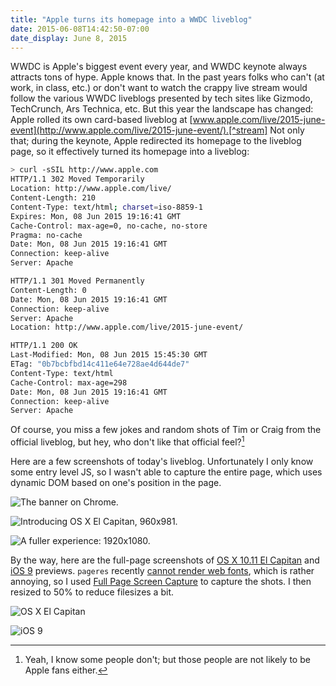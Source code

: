 ```yaml
---
title: "Apple turns its homepage into a WWDC liveblog"
date: 2015-06-08T14:42:50-07:00
date_display: June 8, 2015
---
```


WWDC is Apple's biggest event every year, and WWDC keynote always attracts tons of hype. Apple knows that. In the past years folks who can't (at work, in class, etc.) or don't want to watch the crappy live stream would follow the various WWDC liveblogs presented by tech sites like Gizmodo, TechCrunch, Ars Technica, etc. But this year the landscape has changed: Apple rolled its own card-based liveblog at [www.apple.com/live/2015-june-event](http://www.apple.com/live/2015-june-event/).[^stream] Not only that; during the keynote, Apple redirected its homepage to the liveblog page, so it effectively turned its homepage into a liveblog:

[^stream]: The crappy live stream is still there, but thankfully you wouldn't see it if you're on a browser other than Safari. Just look the screenshot of the banner.

```zsh
> curl -sSIL http://www.apple.com
HTTP/1.1 302 Moved Temporarily
Location: http://www.apple.com/live/
Content-Length: 210
Content-Type: text/html; charset=iso-8859-1
Expires: Mon, 08 Jun 2015 19:16:41 GMT
Cache-Control: max-age=0, no-cache, no-store
Pragma: no-cache
Date: Mon, 08 Jun 2015 19:16:41 GMT
Connection: keep-alive
Server: Apache

HTTP/1.1 301 Moved Permanently
Content-Length: 0
Date: Mon, 08 Jun 2015 19:16:41 GMT
Connection: keep-alive
Server: Apache
Location: http://www.apple.com/live/2015-june-event/

HTTP/1.1 200 OK
Last-Modified: Mon, 08 Jun 2015 15:45:30 GMT
ETag: "0b7bcbfbd14c411e64e728ae4d644de7"
Content-Type: text/html
Cache-Control: max-age=298
Date: Mon, 08 Jun 2015 19:16:41 GMT
Connection: keep-alive
Server: Apache
```

Of course, you miss a few jokes and random shots of Tim or Craig from the official liveblog, but hey, who don't like that official feel?[^official]

[^official]: Yeah, I know some people don't; but those people are not likely to be Apple fans either.

Here are a few screenshots of today's liveblog. Unfortunately I only know some entry level JS, so I wasn't able to capture the entire page, which uses dynamic DOM based on one's position in the page.

![The banner on Chrome.](/img/20150608-wwdc-2015-banner.png)

![Introducing OS X El Capitan, 960x981.](/img/20150608-wwdc-2015-liveblog-960x981.png)

![A fuller experience: 1920x1080.](/img/20150608-wwdc-2015-liveblog-1920x1080.png)

By the way, here are the full-page screenshots of [OS X 10.11 El Capitan](http://www.apple.com/osx/elcapitan-preview/) and [iOS 9](http://www.apple.com/ios/ios9-preview/) previews. `pageres` recently [cannot render web fonts](https://github.com/sindresorhus/pageres/issues/174), which is rather annoying, so I used [Full Page Screen Capture](https://github.com/mrcoles/full-page-screen-capture-chrome-extension) to capture the shots. I then resized to 50% to reduce filesizes a bit.

![[OS X El Capitan](http://www.apple.com/osx/elcapitan-preview/)](/img/20150608-osx-el-capitan-preview-1920x1080-50%25.png)

![[iOS 9](http://www.apple.com/ios/ios9-preview/)](/img/20150608-ios-9-preview-1920x1080-50%25.png)
